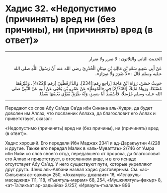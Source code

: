 <h1 class="hadith-header">Хадис 32. «Недопустимо (причинять) вред ни (без причины), ни (причинять) вред (в ответ)» </h1>

<hr>

<p class="arabic-text" dir="rtl">
الحديث الثاني والثلاثون :
لا ضرر ولا ضرار
</p>

<p class="arabic-text" dir="rtl">
عَنْ أَبِي سَعِيدٍ سَعْدِ بْنِ مَالِكِ بْنِ سِنَانٍ الْخُدْرِيّ رضي الله عنه أَنَّ رَسُولَ اللَّهِ صلى الله عـليه وسلم قَالَ :  
«لَا ضَرَرَ وَلَا ضِرَارَ». 
</p>

<p class="arabic-subtext" dir="rtl">
حَدِيثٌ حَسَنٌ، رَوَاهُ ابْنُ مَاجَهْ [راجع رقم:2341]، وَالدَّارَقُطْنِيّ [رقم:4/228]، وَغَيْرُهُمَا مُسْنَدًا. وَرَوَاهُ مَالِكٌ [2/746] فِي «الْمُوَطَّإِ» عَنْ عَمْرِو بْنِ يَحْيَى عَنْ أَبِيهِ عَنْ النَّبِيِّ صلى الله عـليه وسلم مُرْسَلًا، فَأَسْقَطَ أَبَا سَعِيدٍ، وَلَهُ طُرُقٌ يُقَوِّي بَعْضُهَا بَعْضًا. 
</p>

<hr>

<p class="russian-text">
Передают со слов Абу Са’ида Са’да ибн Синана аль-Худри, да будет доволен им Аллах, что посланник Аллаха, да благословит его Аллах и приветствует, сказал: 
</p>

<p class="russian-text">
«Недопустимо (причинять) вред ни (без причины), ни (причинять) вред (в ответ)».
</p>

<p class="russian-subtext">
Хадис хороший. Его передали Ибн Маджах 2341 и ад-Даракъутни 4/228 и другие. Также его передал Малик в «аль-Муваттаъ» 2/746 от ‘Амра ибн Яхйи со слов своего отца, передавшего от пророка, да благословит его Аллах и приветствует, в отосланном виде, и в его иснаде отсутствует Абу Са’ид. У него существуют пути, которые укрепляют друг друга. Шейх аль-Албани назвал хадис достоверным. См. «ас-Сильсиля ас-сахиха» 250, «Ахкамуль-джанаиз» 16, «Ислахуль-масаджид» 111, 118, «Гъаятуль-марам» 68, 254, «Мушкилятуль-факър» 8, «ат-Та’ликъат ар-радыййа» 2/257, «Ирвауль-гъалиль» 896
</p>